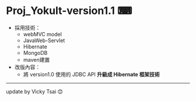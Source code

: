 # Proj_Yokult-version1.1 ⌨
* 採用技術：
  * webMVC model
  * JavaWeb-Servlet 
  * Hibernate 
  * MongoDB 
  * maven建置
* 改版內容：
  * 將 version1.0 使用的 JDBC API **升級成 Hibernate 框架技術**
---
update by Vicky Tsai 😊
